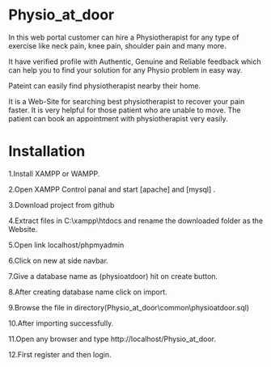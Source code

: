 # Physio_at_door
In this web portal customer can hire a Physiotherapist for any type of exercise like neck pain, knee pain, shoulder pain and many more.

It have verified profile with Authentic, Genuine and Reliable feedback which can help you to find your solution for any Physio problem in easy way. 

Pateint can easily find physiotherapist nearby their home. 

It is a Web-Site for searching best physiotherapist to recover your pain faster. It is very helpful for those patient who are unable to move. The patient can book an appointment with physiotherapist very easily.

# Installation

1.Install XAMPP or WAMPP.

2.Open XAMPP Control panal and start [apache] and [mysql] .

3.Download project from github

4.Extract files in C:\xampp\htdocs and rename the downloaded folder as the Website.

5.Open link localhost/phpmyadmin

6.Click on new at side navbar.

7.Give a database name as (physioatdoor) hit on create button.

8.After creating database name click on import.

9.Browse the file in directory(Physio_at_door\common\physioatdoor.sql)

10.After importing successfully.

11.Open any browser and type http://localhost/Physio_at_door.

12.First register and then login.
